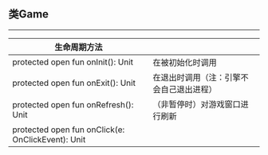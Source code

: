## 类Game ##

---
生命周期方法||
-----|-----|
protected open fun onInit(): Unit|在被初始化时调用|
protected open fun onExit(): Unit|在退出时调用（注：引擎不会自己退出进程） |
protected open fun onRefresh(): Unit| （非暂停时）对游戏窗口进行刷新|
protected open fun onClick(e: OnClickEvent): Unit||

